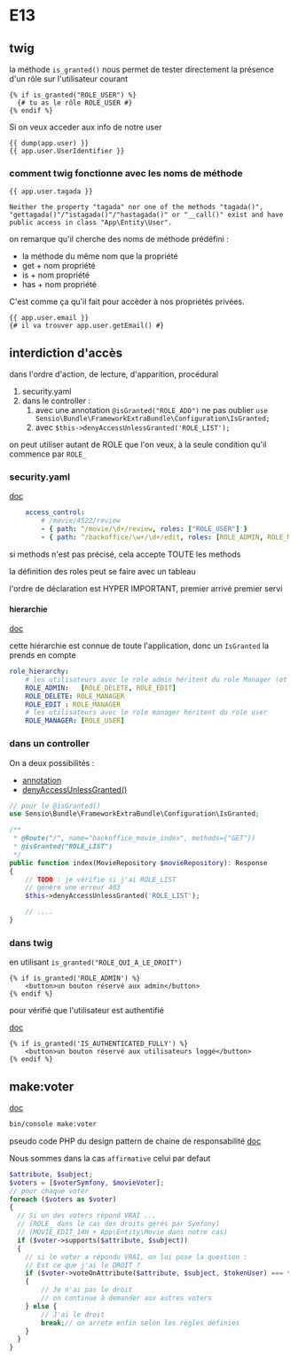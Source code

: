 # E13

## twig

la méthode `is_granted()` nous permet de tester directement la présence d'un rôle sur l'utilisateur courant

```twig
{% if is_granted("ROLE_USER") %}
  {# tu as le rôle ROLE_USER #}
{% endif %}
```

Si on veux acceder aux info de notre user

```twig
{{ dump(app.user) }}
{{ app.user.UserIdentifier }}
```

### comment twig fonctionne avec les noms de méthode

```twig
{{ app.user.tagada }}
```

```text
Neither the property "tagada" nor one of the methods "tagada()", "gettagada()"/"istagada()"/"hastagada()" or "__call()" exist and have public access in class "App\Entity\User".
```

on remarque qu'il cherche des noms de méthode prédéfini :

* la méthode du même nom que la propriété
* get + nom propriété
* is + nom propriété
* has + nom propriété

C'est comme ça qu'il fait pour accèder à nos propriétés privées.

```twig
{{ app.user.email }}
{# il va trouver app.user.getEmail() #}
```

## interdiction d'accès

dans l'ordre d'action, de lecture, d'apparition, procédural

1. security.yaml
2. dans le controller :
   1. avec une annotation `@isGranted("ROLE_ADD")` ne pas oublier `use Sensio\Bundle\FrameworkExtraBundle\Configuration\IsGranted;`
   2. avec `$this->denyAccessUnlessGranted('ROLE_LIST');`

on peut utiliser autant de ROLE que l'on veux, à la seule condition qu'il commence par `ROLE_`

### security.yaml

[doc](https://symfony.com/doc/5.4/security/access_control.html)

```yaml
    access_control:
        # /movie/4522/review
        - { path: ^/movie/\d+/review, roles: ["ROLE_USER"] }
        - { path: ^/backoffice/\w+/\d+/edit, roles: [ROLE_ADMIN, ROLE_MANAGER] , methods: [GET, POST]}
```

si methods n'est pas précisé, cela accepte TOUTE les methods

la définition des roles peut se faire avec un tableau

l'ordre de déclaration est HYPER IMPORTANT, premier arrivé premier servi

#### hierarchie

[doc](https://symfony.com/doc/5.4/security.html#hierarchical-roles)

cette hiérarchie est connue de toute l'application, donc un `IsGranted` la prends en compte

```yaml
role_hierarchy:
    # les utilisateurs avec le role admin héritent du role Manager (et également du role user cf ci dessous)
    ROLE_ADMIN:   [ROLE_DELETE, ROLE_EDIT]
    ROLE_DELETE: ROLE_MANAGER
    ROLE_EDIT : ROLE_MANAGER
    # les utilisateurs avec le role manager héritent du role user
    ROLE_MANAGER: [ROLE_USER]
```

### dans un controller

On a deux possibilités :

* [annotation](https://symfony.com/bundles/SensioFrameworkExtraBundle/current/annotations/security.html#isgranted)
* [denyAccessUnlessGranted()](https://symfony.com/doc/5.4/security.html#securing-controllers-and-other-code)

```php
// pour le @isGranted()
use Sensio\Bundle\FrameworkExtraBundle\Configuration\IsGranted;

/**
 * @Route("/", name="backoffice_movie_index", methods={"GET"})
 * @isGranted("ROLE_LIST")
 */
public function index(MovieRepository $movieRepository): Response
{
    // TODO : je vérifie si j'ai ROLE_LIST
    // génère une erreur 403
    $this->denyAccessUnlessGranted('ROLE_LIST');

    // ....
}
```

### dans twig

en utilisant `is_granted("ROLE_QUI_A_LE_DROIT")`

```twig
{% if is_granted('ROLE_ADMIN') %}
    <button>un bouton réservé aux admin</button>
{% endif %}
```

pour vérifié que l'utilisateur est authentifié

[doc](https://symfony.com/doc/5.4/security.html#checking-to-see-if-a-user-is-logged-in-is-authenticated-fully)

```twig
{% if is_granted('IS_AUTHENTICATED_FULLY') %}
    <button>un bouton réservé aux utilisateurs loggé</button>
{% endif %}
```

## make:voter

[doc](https://symfony.com/doc/current/security/voters.html)

```bash
bin/console make:voter
```

pseudo code PHP du design pattern de chaine de responsabilité
[doc](https://symfony.com/doc/current/security/voters.html#changing-the-access-decision-strategy)

Nous sommes dans la cas `affirmative` celui par defaut

```php
$attribute, $subject;
$voters = [$voterSymfony, $movieVoter];
// pour chaque voter
foreach ($voters as $voter)
{
  // Si un des voters répond VRAI ... 
  // (ROLE_ dans le cas des droits gérés par Symfony)
  // (MOVIE_EDIT_14H + App\Entity\Movie dans notre cas)
  if ($voter->supports($attribute, $subject))
  {
    // si le voter a répondu VRAI, on lui pose la question :
    // Est ce que j'ai le DROIT ?
    if ($voter->voteOnAttribute($attribute, $subject, $tokenUser) === false) 
    {
        // Je n'ai pas le droit
        // on continue à demander aux autres voters
    } else {
        // J'ai le droit 
        break;// on arrete enfin selon les règles définies
    }
  }
}
```
